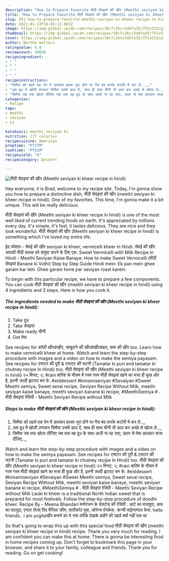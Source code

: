 ```yaml
---
description: "How to Prepare Favorite मीठी सेवइयां की खीर (Meethi seviyan ki kheer recipe in hindi)"
title: "How to Prepare Favorite मीठी सेवइयां की खीर (Meethi seviyan ki kheer recipe in hindi)"
slug: 951-how-to-prepare-favorite-meethi-seviyan-ki-kheer-recipe-in-hindi
date: 2021-01-13T18:45:13.601Z
image: https://img-global.cpcdn.com/recipes/30cfc2bcc5dbfa35/751x532cq70/मीठी-सेवइयां-की-खीर-meethi-seviyan-ki-kheer-recipe-in-hindi-recipe-main-photo.jpg
thumbnail: https://img-global.cpcdn.com/recipes/30cfc2bcc5dbfa35/751x532cq70/मीठी-सेवइयां-की-खीर-meethi-seviyan-ki-kheer-recipe-in-hindi-recipe-main-photo.jpg
cover: https://img-global.cpcdn.com/recipes/30cfc2bcc5dbfa35/751x532cq70/मीठी-सेवइयां-की-खीर-meethi-seviyan-ki-kheer-recipe-in-hindi-recipe-main-photo.jpg
author: Bertha Walters
ratingvalue: 4.8
reviewcount: 38028
recipeingredient:
- " "
- " "
- " "
- " "
recipeinstructions:
- "सिमैया को पहले एक पेन में डालकर हल्का भूरा होने पर गैस बंद करके कटोरी में कर ले..,,"
- "अब दूध में खोली लगाकर सिमैया उसमें डाल दें, साथ ही साथ चीनी भी डाल कर अच्छे से खोला ले..,,"
- "सिमैया जब तक खोला लीजिए जब तक वह दूध के साथ आधी ना रह जाए, ऊपर से मेवा डालकर सजा दीजिए..,,"
categories:
- Recipe
tags:
- meethi
- seviyan
- ki

katakunci: meethi seviyan ki 
nutrition: 277 calories
recipecuisine: American
preptime: "PT17M"
cooktime: "PT41M"
recipeyield: "4"
recipecategory: Dessert

---
```



![मीठी सेवइयां की खीर (Meethi seviyan ki kheer recipe in hindi)](https://img-global.cpcdn.com/recipes/30cfc2bcc5dbfa35/751x532cq70/मीठी-सेवइयां-की-खीर-meethi-seviyan-ki-kheer-recipe-in-hindi-recipe-main-photo.jpg)

Hey everyone, it is Brad, welcome to my recipe site. Today, I'm gonna show you how to prepare a distinctive dish, मीठी सेवइयां की खीर (meethi seviyan ki kheer recipe in hindi). One of my favorites. This time, I'm gonna make it a bit unique. This will be really delicious.

मीठी सेवइयां की खीर (Meethi seviyan ki kheer recipe in hindi) is one of the most well liked of current trending foods on earth. It's appreciated by millions every day. It's simple, it's fast, it tastes delicious. They are nice and they look wonderful. मीठी सेवइयां की खीर (Meethi seviyan ki kheer recipe in hindi) is something which I've loved my entire life.

ईद स्पेशल - सेवई की खीर seviyan ki kheer, vermicelli kheer in Hindi. सेवई की खीर आपकी मीठी ललक को संतुष्ट करने के लिए एक. Sweet Vermicelli with Milk Recipe in Hindi - Meethi Seviyan Kaise Banaye: How to make Sweet Vermicelli (मीठी सेवइयां Banane ki Vidhi) Step by Step Guide Hindi mein: Ek pan mein ghee garam kar lein. Ghee garam hone par seviyan roast karein.


To begin with this particular recipe, we have to prepare a few components. You can cook मीठी सेवइयां की खीर (meethi seviyan ki kheer recipe in hindi) using 4 ingredients and 3 steps. Here is how you cook it.

<!--inarticleads1-->

##### The ingredients needed to make मीठी सेवइयां की खीर (Meethi seviyan ki kheer recipe in hindi):

1. Take  दूध
1. Take  सेवइयां
1. Make ready  चीनी
1. Get  मेवा


See recipes for कॉफी खीर#खीर, साबूदाने की खीर#खीर#व्रत, समा की खीर too. Learn how to make vermicelli kheer at home. Watch and learn the step-by-step procedure with images and a video on how to make the semiya payasam. See recipes for टमाटर की पूरी &amp; टमाटर की चटनी (Tamatar ki puri and tamatar ki chutney recipe In Hindi) too. मीठी सेवइयां की खीर (Meethi seviyan ki kheer recipe in hindi) २५ मिनट; २; #rain बारिश के मौसम में गरम गरम मीठी सेवइयां खाने का मजा ही कुछ और है, इतनी जल्दी झटपट बन के. #eiddessert #kimamiseviyan #Sevaiyan #Sweet Meethi semiya, Sweet sevai recipe, Seviyan Recipe Without Milk, meethi seviyan kaise banaye, meethi seviyan banane ki recipe, #MeethiSemiya # . मीठी सेवइयां रेसिपी - Meethi Seviyan Recipe without Milk 

<!--inarticleads2-->

##### Steps to make मीठी सेवइयां की खीर (Meethi seviyan ki kheer recipe in hindi):

1. सिमैया को पहले एक पेन में डालकर हल्का भूरा होने पर गैस बंद करके कटोरी में कर ले..,,
1. अब दूध में खोली लगाकर सिमैया उसमें डाल दें, साथ ही साथ चीनी भी डाल कर अच्छे से खोला ले..,,
1. सिमैया जब तक खोला लीजिए जब तक वह दूध के साथ आधी ना रह जाए, ऊपर से मेवा डालकर सजा दीजिए..,,


Watch and learn the step-by-step procedure with images and a video on how to make the semiya payasam. See recipes for टमाटर की पूरी &amp; टमाटर की चटनी (Tamatar ki puri and tamatar ki chutney recipe In Hindi) too. मीठी सेवइयां की खीर (Meethi seviyan ki kheer recipe in hindi) २५ मिनट; २; #rain बारिश के मौसम में गरम गरम मीठी सेवइयां खाने का मजा ही कुछ और है, इतनी जल्दी झटपट बन के. #eiddessert #kimamiseviyan #Sevaiyan #Sweet Meethi semiya, Sweet sevai recipe, Seviyan Recipe Without Milk, meethi seviyan kaise banaye, meethi seviyan banane ki recipe, #MeethiSemiya # . मीठी सेवइयां रेसिपी - Meethi Seviyan Recipe without Milk Lauki ki kheer is a traditional North Indian sweet that is prepared for most festivals. Follow the step-by-step procedure of doodhi kheer. Recipe By - Meena Bhandari मनोरंजन के डेसर्टस् की रेसिपी : आटे का मालपुवा, आम का फालूदा, एप्पल रोल्स् विद वैनिला क्रीम, एपरीकॉट मूस, ऑरेन्ज पॅनकेक, क्रन्ची पाईनएप्पल केक. hello friends . i am yogitaखीर बनाने का ये नया तरीके देखके कहेंगे की पहले क्यों नहीं पता था 

So that's going to wrap this up with this special food मीठी सेवइयां की खीर (meethi seviyan ki kheer recipe in hindi) recipe. Thank you very much for reading. I am confident you can make this at home. There is gonna be interesting food in home recipes coming up. Don't forget to bookmark this page in your browser, and share it to your family, colleague and friends. Thank you for reading. Go on get cooking!
